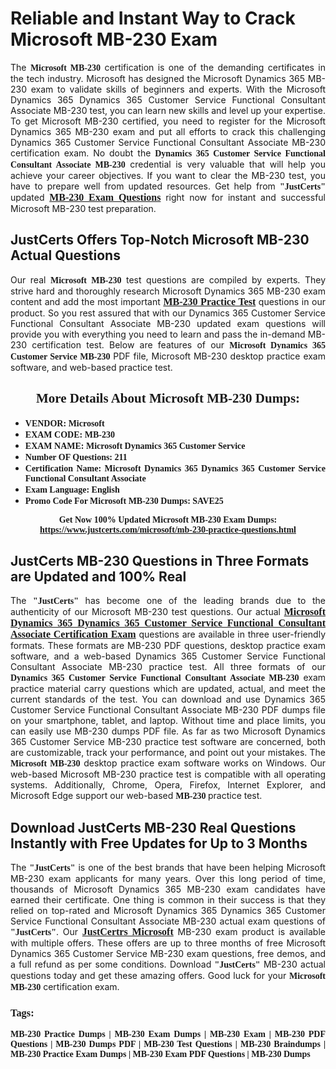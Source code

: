 <h1><strong>Reliable and Instant Way to Crack Microsoft MB-230 Exam</strong></h1>

<p style="text-align: justify;">The <span style="font-family:Georgia,serif;"><strong>Microsoft MB-230</strong></span> certification is one of the demanding certificates in the tech industry. Microsoft has designed the Microsoft Dynamics 365 MB-230 exam to validate skills of beginners and experts. With the Microsoft Dynamics 365 Dynamics 365 Customer Service Functional Consultant Associate MB-230 test, you can learn new skills and level up your expertise. To get Microsoft MB-230 certified, you need to register for the Microsoft Dynamics 365 MB-230 exam and put all efforts to crack this challenging Dynamics 365 Customer Service Functional Consultant Associate MB-230 certification exam. No doubt the <span style="font-family:Georgia,serif;"><strong>Dynamics 365 Customer Service Functional Consultant Associate MB-230</strong></span> credential is very valuable that will help you achieve your career objectives. If you want to clear the MB-230 test, you have to prepare well from updated resources. Get help from <span style="font-size:14px;"><span style="font-family:Georgia,serif;"><strong>"JustCerts"</strong></span></span> updated <a href="https://www.justcerts.com/microsoft/mb-230-practice-questions.html"><span style="font-size:16px;"><span style="font-family:Georgia,serif;"><strong>MB-230 Exam Questions</strong></span></span></a> right now for instant and successful Microsoft MB-230 test preparation.</p>

<h2><strong>JustCerts Offers Top-Notch Microsoft MB-230 Actual Questions </strong></h2>

<p style="text-align: justify;">Our real <span style="font-family:Georgia,serif;"><strong>Microsoft MB-230</strong></span> test questions are compiled by experts. They strive hard and thoroughly research Microsoft Dynamics 365 MB-230 exam content and add the most important <a href="https://www.justcerts.com/microsoft/mb-230-practice-questions.html"><span style="font-size:16px;"><span style="font-family:Georgia,serif;"><strong>MB-230 Practice Test</strong></span></span></a> questions in our product. So you rest assured that with our Dynamics 365 Customer Service Functional Consultant Associate MB-230 updated exam questions will provide you with everything you need to learn and pass the in-demand MB-230 certification test. Below are features of our <span style="font-family:Georgia,serif;"><strong>Microsoft Dynamics 365 Customer Service MB-230</strong></span> PDF file, Microsoft MB-230 desktop practice exam software, and web-based practice test.</p>

<h2 style="text-align: center;"><strong><span style="font-family:Georgia,serif;">More Details About Microsoft MB-230 Dumps:</span></strong></h2>

<ul>
	<li style="text-align: justify;"><span style="font-size:14px;"><span style="font-family:Georgia,serif;"><strong>VENDOR: Microsoft</strong></span></span></li>
	<li style="text-align: justify;"><span style="font-size:14px;"><span style="font-family:Georgia,serif;"><strong>EXAM CODE: MB-230</strong></span></span></li>
	<li style="text-align: justify;"><span style="font-size:14px;"><span style="font-family:Georgia,serif;"><strong>EXAM NAME: Microsoft Dynamics 365 Customer Service</strong></span></span></li>
	<li style="text-align: justify;"><span style="font-size:14px;"><span style="font-family:Georgia,serif;"><strong>Number OF Questions: 211</strong></span></span></li>
	<li style="text-align: justify;"><span style="font-size:14px;"><span style="font-family:Georgia,serif;"><strong>Certification Name: Microsoft Dynamics 365 Dynamics 365 Customer Service Functional Consultant Associate</strong></span></span></li>
	<li style="text-align: justify;"><span style="font-size:14px;"><span style="font-family:Georgia,serif;"><strong>Exam Language: English</strong></span></span></li>
	<li style="text-align: justify;"><span style="font-size:14px;"><span style="font-family:Georgia,serif;"><strong>Promo Code For Microsoft MB-230 Dumps: SAVE25</strong></span></span></li>
</ul>

<p style="text-align: center;"><strong><span style="font-family:Georgia,serif;"><span style="font-size:14px;">Get Now 100% Updated Microsoft MB-230 Exam Dumps:</span> <a href="https://www.justcerts.com/microsoft/mb-230-practice-questions.html">https://www.justcerts.com/microsoft/mb-230-practice-questions.html</a></span></strong></p>

<h2><strong>JustCerts MB-230 Questions in Three Formats are Updated and 100% Real</strong></h2>

<p style="text-align: justify;">The <span style="font-size:14px;"><span style="font-family:Georgia,serif;"><strong>"JustCerts"</strong></span></span> has become one of the leading brands due to the authenticity of our Microsoft MB-230 test questions. Our actual <a href="https://www.justcerts.com/microsoft/microsoft-dynamics-365-certification-exams.html"><span style="font-size:16px;"><span style="font-family:Georgia,serif;"><strong>Microsoft Dynamics 365 Dynamics 365 Customer Service Functional Consultant Associate Certification Exam</strong></span></span></a> questions are available in three user-friendly formats. These formats are MB-230 PDF questions, desktop practice exam software, and a web-based Dynamics 365 Customer Service Functional Consultant Associate MB-230 practice test. All three formats of our <strong><span style="font-family:Georgia,serif;">Dynamics 365 Customer Service Functional Consultant Associate MB-230</span></strong> exam practice material carry questions which are updated, actual, and meet the current standards of the test. You can download and use Dynamics 365 Customer Service Functional Consultant Associate MB-230 PDF dumps file on your smartphone, tablet, and laptop. Without time and place limits, you can easily use MB-230 dumps PDF file. As far as two Microsoft Dynamics 365 Customer Service MB-230 practice test software are concerned, both are customizable, track your performance, and point out your mistakes. The <span style="font-family:Georgia,serif;"><strong>Microsoft MB-230</strong></span> desktop practice exam software works on Windows. Our web-based Microsoft MB-230 practice test is compatible with all operating systems. Additionally, Chrome, Opera, Firefox, Internet Explorer, and Microsoft Edge support our web-based <span style="font-family:Georgia,serif;"><strong>MB-230 </strong></span> practice test.</p>

<h2><strong>Download JustCerts MB-230 Real Questions Instantly with Free Updates for Up to 3 Months</strong></h2>

<p style="text-align: justify;">The <span style="font-family:Georgia,serif;"><span style="font-size:14px;"><strong>"JustCerts"</strong></span></span> is one of the best brands that have been helping Microsoft MB-230 exam applicants for many years. Over this long period of time, thousands of Microsoft Dynamics 365 MB-230 exam candidates have earned their certificate. One thing is common in their success is that they relied on top-rated and Microsoft Dynamics 365 Dynamics 365 Customer Service Functional Consultant Associate MB-230 actual exam questions of <span style="font-family:Georgia,serif;"><span style="font-size:14px;"><strong>"JustCerts"</strong></span></span>. Our <a href="https://www.justcerts.com/microsoft-certification-exams.html"><span style="font-size:16px;"><span style="font-family:Georgia,serif;"><strong>JustCertrs Microsoft</strong></span></span></a> MB-230 exam product is available with multiple offers. These offers are up to three months of free Microsoft Dynamics 365 Customer Service MB-230 exam questions, free demos, and a full refund as per some conditions. Download <span style="font-family:Georgia,serif;"><span style="font-size:14px;"><strong>"JustCerts"</strong></span></span> MB-230 actual questions today and get these amazing offers. Good luck for your <span style="font-family:Georgia,serif;"><strong>Microsoft MB-230</strong></span> certification exam.</p>

<h3 style="text-align: justify;"><span style="font-family:Georgia,serif;"><strong>Tags:</strong></span></h3>

<p style="text-align: justify;"><span style="font-family:Georgia,serif;"><strong>MB-230 Practice Dumps | MB-230 Exam Dumps | MB-230 Exam | MB-230 PDF Questions | MB-230 Dumps PDF | MB-230 Test Questions | MB-230 Braindumps | MB-230 Practice Exam Dumps | MB-230 Exam PDF Questions | MB-230 Dumps</strong></span></p>
